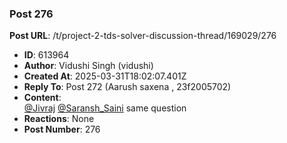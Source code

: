 ### Post 276
**Post URL**: /t/project-2-tds-solver-discussion-thread/169029/276
- **ID**: 613964
- **Author**: Vidushi Singh (vidushi)
- **Created At**: 2025-03-31T18:02:07.401Z
- **Reply To**: Post 272 (Aarush saxena , 23f2005702)
- **Content**:  
  <a class="mention" href="/u/jivraj">@Jivraj</a> <a class="mention" href="/u/saransh_saini">@Saransh_Saini</a> same question
- **Reactions**: None
- **Post Number**: 276

